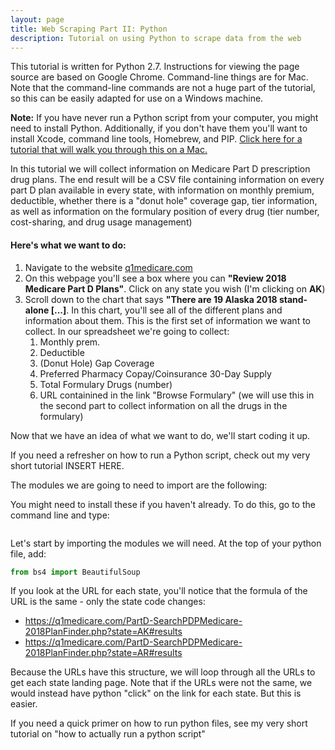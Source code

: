 ```yaml
---
layout: page
title: Web Scraping Part II: Python
description: Tutorial on using Python to scrape data from the web
---
```


This tutorial is written for Python 2.7. Instructions for viewing the page source are based on Google Chrome. Command-line things are for Mac. Note that the command-line
commands are not a huge part of the tutorial, so this can be easily adapted for use on a Windows machine. 


<div class="alert">
  <p><strong>Note:</strong> If you have never run a Python script from your computer, you might need to install Python. Additionally, if you don't have them you'll want to install Xcode, command line tools, Homebrew,
and PIP. <a href="https://www.macworld.co.uk/how-to/mac/coding-with-python-on-mac-3635912/">Click here for a tutorial that will walk you through this on a Mac.</a></p>
</div>

In this tutorial we will collect information on Medicare Part D prescription drug plans. The end result will be a CSV file containing information on every part D plan available in every state, with information on monthly premium, deductible, whether there is a "donut hole"
coverage gap, tier information, as well as information on the formulary position of every drug (tier number, cost-sharing, and drug usage management)

#### Here's what we want to do:
1. Navigate to the website [q1medicare.com](https://q1medicare.com)
2. On this webpage you'll see a box where you can **"Review 2018 Medicare Part D Plans"**. Click on any state you wish (I'm clicking on **AK**)
3. Scroll down to the chart that says **"There are 19 Alaska 2018 stand-alone [...]**. In this chart, you'll see all of the different plans and
information about them. This is the first set of information we want to collect. In our spreadsheet we're going to collect:
   1. Monthly prem.
   2. Deductible
   3. (Donut Hole) Gap Coverage
   4. Preferred Pharmacy Copay/Coinsurance 30-Day Supply
   5. Total Formulary Drugs (number)
   6. URL containined in the link "Browse Formulary" (we will use this in the second part to collect information on all the drugs in the formulary)
   
   
   
Now that we have an idea of what we want to do, we'll start coding it up.

If you need a refresher on how to run a Python script, check out my very short tutorial INSERT HERE.

The modules we are going to need to import are the following:

You might need to install these if you haven't already. To do this, go to the command line and type:
```bash

```

Let's start by importing the modules we will need. At the top of your python file, add:
```python
from bs4 import BeautifulSoup
```



If you look at the URL for each state, you'll notice that the formula of the URL is the same - only the state code changes:
- https://q1medicare.com/PartD-SearchPDPMedicare-2018PlanFinder.php?state=AK#results
- https://q1medicare.com/PartD-SearchPDPMedicare-2018PlanFinder.php?state=AR#results

Because the URLs have this structure, we will loop through all the URLs to get each state landing page. Note that if the URLs were not the same, we would
instead have python "click" on the link for each state. But this is easier.











If you need a quick primer on how to run python files, see my very short tutorial on "how to actually run a python script" 


